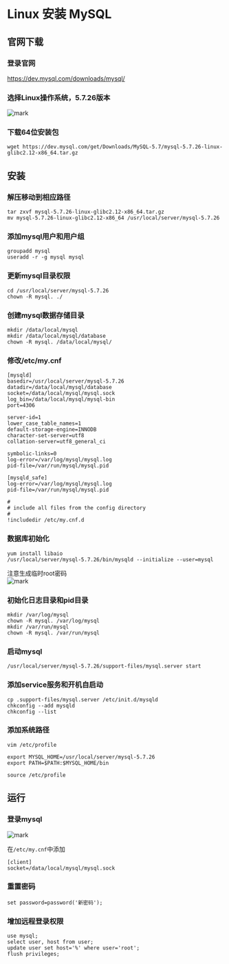 # Linux 安装 MySQL

## 官网下载
### 登录官网  
https://dev.mysql.com/downloads/mysql/

### 选择Linux操作系统，5.7.26版本  
![mark](http://pic-cloud.ice-leaf.top/pic-cloud/20190515/QysAGfagmDWw.png?imageslim)

### 下载64位安装包  
`wget https://dev.mysql.com/get/Downloads/MySQL-5.7/mysql-5.7.26-linux-glibc2.12-x86_64.tar.gz`

## 安装
### 解压移动到相应路径  
`tar zxvf mysql-5.7.26-linux-glibc2.12-x86_64.tar.gz`  
`mv mysql-5.7.26-linux-glibc2.12-x86_64 /usr/local/server/mysql-5.7.26`

### 添加mysql用户和用户组  
`groupadd mysql`  
`useradd -r -g mysql mysql`

### 更新mysql目录权限  
`cd /usr/local/server/mysql-5.7.26`  
`chown -R mysql. ./`

### 创建mysql数据存储目录  
`mkdir /data/local/mysql`  
`mkdir /data/local/mysql/database`  
`chown -R mysql. /data/local/mysql/`  

### 修改/etc/my.cnf   

```
[mysqld]
basedir=/usr/local/server/mysql-5.7.26
datadir=/data/local/mysql/database
socket=/data/local/mysql/mysql.sock
log_bin=/data/local/mysql/mysql-bin
port=4306

server-id=1
lower_case_table_names=1
default-storage-engine=INNODB
character-set-server=utf8
collation-server=utf8_general_ci

symbolic-links=0
log-error=/var/log/mysql/mysql.log
pid-file=/var/run/mysql/mysql.pid

[mysqld_safe]
log-error=/var/log/mysql/mysql.log
pid-file=/var/run/mysql/mysql.pid

#
# include all files from the config directory
#
!includedir /etc/my.cnf.d

```

### 数据库初始化  
`yum install libaio`  
`/usr/local/server/mysql-5.7.26/bin/mysqld --initialize --user=mysql`  

注意生成临时root密码  
![mark](http://pic-cloud.ice-leaf.top/pic-cloud/20190515/MhoR7yOx8ClE.png?imageslim)

### 初始化日志目录和pid目录  
`mkdir /var/log/mysql`  
`chown -R mysql. /var/log/mysql`  
`mkdir /var/run/mysql`  
`chown -R mysql. /var/run/mysql`  

### 启动mysql  
`/usr/local/server/mysql-5.7.26/support-files/mysql.server start`

### 添加service服务和开机自启动  
`cp .support-files/mysql.server /etc/init.d/mysqld`  
`chkconfig --add mysqld`  
`chkconfig --list`

### 添加系统路径  
```
vim /etc/profile

export MYSQL_HOME=/usr/local/server/mysql-5.7.26
export PATH=$PATH:$MYSQL_HOME/bin

source /etc/profile
```
## 运行
### 登录mysql  
![mark](http://pic-cloud.ice-leaf.top/pic-cloud/20190515/UBwT6kUPMyWW.png?imageslim)

在`/etc/my.cnf`中添加
```
[client]
socket=/data/local/mysql/mysql.sock
```

### 重置密码  
`set password=password('新密码');`

### 增加远程登录权限  
```
use mysql;
select user, host from user;
update user set host='%' where user='root';
flush privileges;
```

